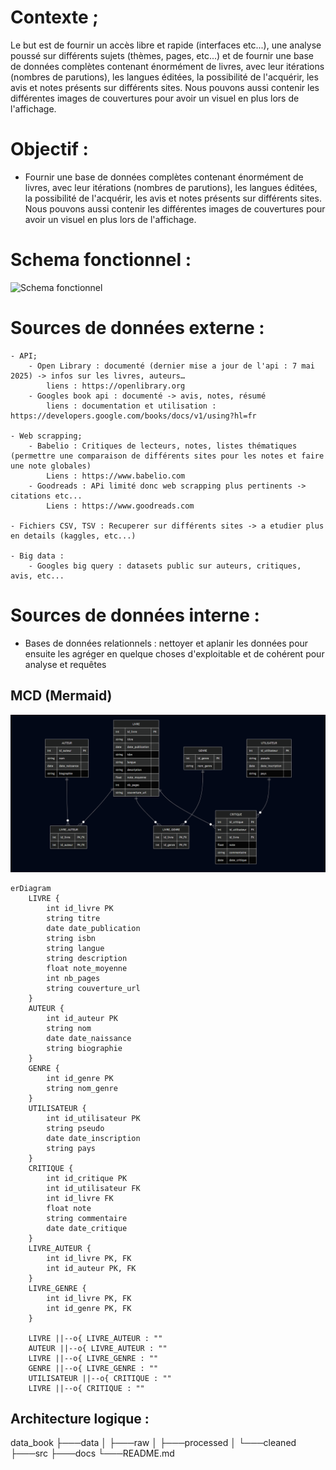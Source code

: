 # Contexte ;

Le but est de fournir un accès libre et rapide (interfaces etc...), une analyse poussé sur différents sujets (thèmes, pages, etc...) et de fournir une base de données complètes contenant énormément de livres, avec leur itérations (nombres de parutions), les langues éditées, la possibilité de l'acquérir, les avis et notes présents sur différents sites. Nous pouvons aussi contenir les différentes images de couvertures pour avoir un visuel en plus lors de l'affichage.

# Objectif :
- Fournir une base de données complètes contenant énormément de livres, avec leur itérations (nombres de parutions), les langues éditées, la possibilité de l'acquérir, les avis et notes présents sur différents sites. Nous pouvons aussi contenir les différentes images de couvertures pour avoir un visuel en plus lors de l'affichage.

# Schema fonctionnel :

![Schema fonctionnel](schema_fonctionnel.png)
# Sources de données externe :
	- API;
		- Open Library : documenté (dernier mise a jour de l'api : 7 mai 2025) -> infos sur les livres, auteurs…
			liens : https://openlibrary.org
		- Googles book api : documenté -> avis, notes, résumé
			liens : documentation et utilisation : https://developers.google.com/books/docs/v1/using?hl=fr

	- Web scrapping;
		- Babelio : Critiques de lecteurs, notes, listes thématiques (permettre une comparaison de différents sites pour les notes et faire une note globales)
			Liens : https://www.babelio.com
		- Goodreads : APi limité donc web scrapping plus pertinents -> citations etc...
			Liens : https://www.goodreads.com

	- Fichiers CSV, TSV : Recuperer sur différents sites -> a etudier plus en details (kaggles, etc...)

	- Big data :
		- Googles big query : datasets public sur auteurs, critiques, avis, etc...

# Sources de données interne :
- Bases de données relationnels : nettoyer et aplanir les données pour ensuite les agréger en quelque choses d'exploitable et de cohérent pour analyse et requêtes

## MCD (Mermaid)

![Diagramme ERD](schema/MCD.png)


```mermaid
erDiagram
    LIVRE {
        int id_livre PK
        string titre
        date date_publication
        string isbn
        string langue
        string description
        float note_moyenne
        int nb_pages
        string couverture_url
    }
    AUTEUR {
        int id_auteur PK
        string nom
        date date_naissance
        string biographie
    }
    GENRE {
        int id_genre PK
        string nom_genre
    }
    UTILISATEUR {
        int id_utilisateur PK
        string pseudo
        date date_inscription
        string pays
    }
    CRITIQUE {
        int id_critique PK
        int id_utilisateur FK
        int id_livre FK
        float note
        string commentaire
        date date_critique
    }
    LIVRE_AUTEUR {
        int id_livre PK, FK
        int id_auteur PK, FK
    }
    LIVRE_GENRE {
        int id_livre PK, FK
        int id_genre PK, FK
    }

    LIVRE ||--o{ LIVRE_AUTEUR : ""
    AUTEUR ||--o{ LIVRE_AUTEUR : ""
    LIVRE ||--o{ LIVRE_GENRE : ""
    GENRE ||--o{ LIVRE_GENRE : ""
    UTILISATEUR ||--o{ CRITIQUE : ""
    LIVRE ||--o{ CRITIQUE : ""
```


## Architecture logique :

data_book
├───data
│   ├───raw
│   ├───processed
│   └───cleaned
├───src
├───docs
└───README.md


